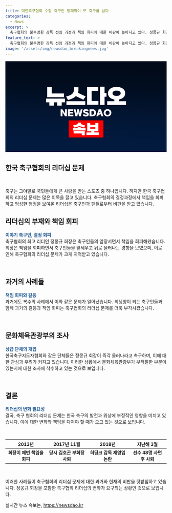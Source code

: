 ```yaml
---
title: 대한축구협회 수장 축구인 방패막이 또 축구를 삼다
categories:
  - News
excerpt: >
  축구협회의 불투명한 감독 선임 과정과 책임 회피에 대한 비판이 높아지고 있다. 정몽규 회장은 책임을 회피하고 뒤에 숨는 모습이 연일 지적받고 있으며, 축구협회의 결정 방식에 대한 의문이 커지고 있다. 이에 대한 비판이 높아지는 가운데, 문화체육관광부까지 사안 조사를 예고하며 관련 문제에 대한 조사가 예고되었다. 한국 축구지도자협회는 회장에게 즉각 물러나라고 주장하며, 축구인을 방패막이 삼아 축구를 퇴보시키는 것으로 지적하고 있다. 이러한 비판 속에서도 정 회장은 어떤 설명도 없이 숨어 있어, 한국 축구의 위상이 추락하는 상황에서 책임을 회피하는 리더십에 대한 우려가 커지고 있다.
feature_text: >
  축구협회의 불투명한 감독 선임 과정과 책임 회피에 대한 비판이 높아지고 있다. 정몽규 회장은 책임을 회피하고 뒤에 숨는 모습이 연일 지적받고 있으며, 축구협회의 결정 방식에 대한 의문이 커지고 있다. 이에 대한 비판이 높아지는 가운데, 문화체육관광부까지 사안 조사를 예고하며 관련 문제에 대한 조사가 예고되었다. 한국 축구지도자협회는 회장에게 즉각 물러나라고 주장하며, 축구인을 방패막이 삼아 축구를 퇴보시키는 것으로 지적하고 있다. 이러한 비판 속에서도 정 회장은 어떤 설명도 없이 숨어 있어, 한국 축구의 위상이 추락하는 상황에서 책임을 회피하는 리더십에 대한 우려가 커지고 있다.
image: '/assets/img/newsdao_breakingnews.jpg'
---
```


<p><img src="/assets/img/newsdao_breakingnews.jpg" alt="implanttips 속보" /></p>

<h2><b>한국 축구협회의 리더십 문제</b></h2>

<p data-ke-size="size16">&nbsp;</p>

<p>축구는 그야말로 국민들에게 큰 사랑을 받는 스포츠 중 하나입니다. 하지만 한국 축구협회의 리더십 문제는 많은 이목을 끌고 있습니다. 축구협회의 결정과정에서 책임을 회피하고 엉성한 행정을 보여온 리더십은 축구인과 팬들로부터 비판을 받고 있습니다.</p>

<h2 data-ke-size="size26">리더십의 부재와 책임 회피</h2>

<p><b><span style="color: #1a5490;">이야기 축구인, 결정 회피</b></span><br>
축구협회의 최고 리더인 정몽규 회장은 축구인들의 앞장서면서 책임을 회피해왔습니다. 회장은 책임을 회피하면서 축구인들을 앞세우고 뒤로 물러나는 경향을 보였으며, 이로 인해 축구협회의 리더십 문제가 크게 지적받고 있습니다.</p>

<p data-ke-size="size16">&nbsp;</p>

<h2 data-ke-size="size26">과거의 사례들</h2>

<p><b><span style="color: #1a5490;">책임 회피와 갈등</b></span><br>
과거에도 복수의 사례에서 이와 같은 문제가 일어났습니다. 희생양이 되는 축구인들과 함께 과거의 갈등과 책임 회피는 축구협회의 리더십 문제를 더욱 부각시켰습니다.</p>

<p data-ke-size="size16">&nbsp;</p>

<h2 data-ke-size="size26">문화체육관광부의 조사</h2>

<p><b><span style="color: #1a5490;">상급 단체의 개입</b></span><br>
한국축구지도자협회와 같은 단체들은 정몽규 회장이 즉각 물러나라고 촉구하며, 이에 대한 관심과 우려가 커지고 있습니다. 이러한 상황에서 문화체육관광부가 부적절한 부분이 있는지에 대한 조사에 착수하고 있는 것으로 보입니다.</p>

<p data-ke-size="size16">&nbsp;</p>

<h2 data-ke-size="size26">결론</h2>

<p><b><span style="color: #1a5490;">리더십의 변화 필요성</b></span><br>
결국, 축구 협회의 리더십 문제는 한국 축구의 발전과 위상에 부정적인 영향을 미치고 있습니다. 이에 대한 변화와 책임을 다져야 할 때가 오고 있는 것으로 보입니다.</p>

<p data-ke-size="size16">&nbsp;</p>

<table>
<thead>
<tr>
<th>2013년</th>
<th>2017년 11월</th>
<th>2018년</th>
<th>지난해 3월</th>
</tr>
</thead>
<tbody>
<tr>
<td style="text-align: center; height: 17px;"><b>회장이 매번 책임을 회피</b></td>
<td style="text-align: center; height: 17px;"><b>당시 김호곤 부회장 사퇴</b></td>
<td style="text-align: center; height: 17px;"><b>히딩크 감독 재영입 논란</b></td>
<td style="text-align: center; height: 17px;"><b>선수 48명 사면 후 사퇴</b></td>
</tr>
</tbody>
</table>

<p data-ke-size="size16">&nbsp;</p>

<p>이러한 사례들이 축구협회의 리더십 문제에 대한 과거와 현재의 비판을 뒷받침하고 있습니다. 정몽규 회장을 포함한 축구협회 리더십의 변화가 요구되는 상황인 것으로 보입니다.</p>
실시간 뉴스 속보는, <a href="https://newsdao.kr" rel="dofollow">https://newsdao.kr</a>


